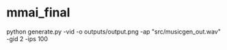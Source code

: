 # mmai_final
 
python generate.py -vid -o outputs/output.png -ap "src/musicgen_out.wav" -gid 2 -ips 100